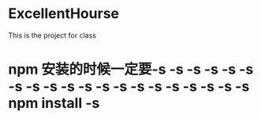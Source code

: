 # ExcellentHourse
This is the project for class


# npm 安装的时候一定要-s -s -s -s -s -s -s -s -s -s -s -s -s -s -s -s -s -s -s -s npm install -s
#